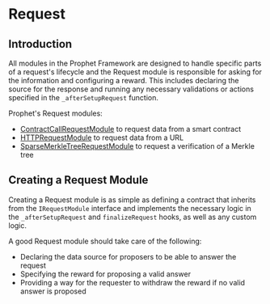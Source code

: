# Request

## Introduction

All modules in the Prophet Framework are designed to handle specific parts of a request's lifecycle and the Request module is responsible for asking for the information and configuring a reward. This includes declaring the source for the response and running any necessary validations or actions specified in the `_afterSetupRequest` function.

Prophet's Request modules:
- [ContractCallRequestModule](./request/contract_call_request_module.md) to request data from a smart contract
- [HTTPRequestModule](./request/http_request_module.md) to request data from a URL
- [SparseMerkleTreeRequestModule](./request/sparse_merkle_tree_request_module.md) to request a verification of a Merkle tree

## Creating a Request Module

Creating a Request module is as simple as defining a contract that inherits from the `IRequestModule` interface and implements the necessary logic in the `_afterSetupRequest` and `finalizeRequest` hooks, as well as any custom logic.

A good Request module should take care of the following:
- Declaring the data source for proposers to be able to answer the request
- Specifying the reward for proposing a valid answer
- Providing a way for the requester to withdraw the reward if no valid answer is proposed
